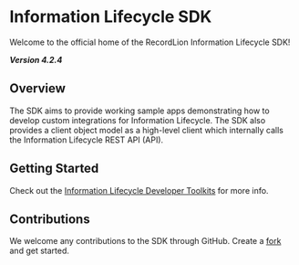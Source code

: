 # Information Lifecycle SDK
Welcome to the official home of the RecordLion Information Lifecycle SDK!

 __*Version 4.2.4*__

## Overview
The SDK aims to provide working sample apps demonstrating how to develop custom 
integrations for Information Lifecycle. The SDK also provides a client object model
as a high-level client which internally calls the Information Lifecycle REST API (API).

## Getting Started
Check out the [Information Lifecycle Developer Toolkits](/docs/sdk-overview.md) for more info.

## Contributions
We welcome any contributions to the SDK through GitHub.
Create a [fork](https://guides.github.com/activities/forking/) and get started.
